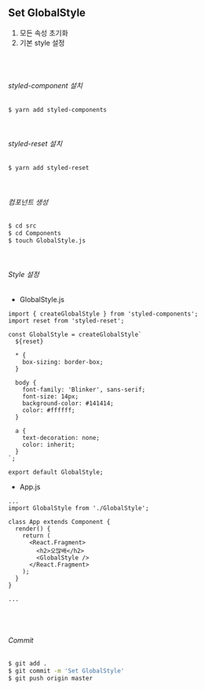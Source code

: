 ## Set GlobalStyle

1. 모든 속성 초기화
2. 기본 style 설정

<br>

<br>

###### styled-component 설치

```bash
$ yarn add styled-components
```

<br>

###### styled-reset 설치

```bash
$ yarn add styled-reset
```

<br>

###### 컴포넌트 생성

```bash
$ cd src
$ cd Components
$ touch GlobalStyle.js
```

<br>

###### Style 설정

- GlobalStyle.js

```react
import { createGlobalStyle } from 'styled-components';
import reset from 'styled-reset';

const GlobalStyle = createGlobalStyle`
  ${reset}

  * {
    box-sizing: border-box;
  }

  body {
    font-family: 'Blinker', sans-serif;
    font-size: 14px;
    background-color: #141414;
    color: #ffffff;
  }

  a {
    text-decoration: none;
    color: inherit;
  }
`;

export default GlobalStyle;
```

- App.js

```react
...
import GlobalStyle from './GlobalStyle';

class App extends Component {
  render() {
    return (
      <React.Fragment>
        <h2>오많배</h2>
        <GlobalStyle />
      </React.Fragment>
    );
  }
}

...
```

<br>

<br>

###### Commit

```bash
$ git add .
$ git commit -m 'Set GlobalStyle'
$ git push origin master
```

<br>

<br>